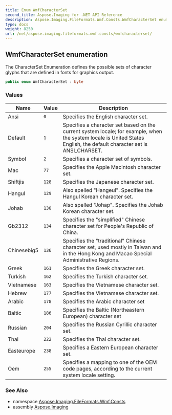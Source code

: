 ```yaml
---
title: Enum WmfCharacterSet
second_title: Aspose.Imaging for .NET API Reference
description: Aspose.Imaging.FileFormats.Wmf.Consts.WmfCharacterSet enum. The CharacterSet Enumeration defines the possible sets of character glyphs that are defined in fonts for graphics output
type: docs
weight: 8250
url: /net/aspose.imaging.fileformats.wmf.consts/wmfcharacterset/
---
```

## WmfCharacterSet enumeration

The CharacterSet Enumeration defines the possible sets of character glyphs that are defined in fonts for graphics output.

```csharp
public enum WmfCharacterSet : byte
```

### Values

| Name | Value | Description |
| --- | --- | --- |
| Ansi | `0` | Specifies the English character set. |
| Default | `1` | Specifies a character set based on the current system locale; for example, when the system locale is United States English, the default character set is ANSI_CHARSET. |
| Symbol | `2` | Specifies a character set of symbols. |
| Mac | `77` | Specifies the Apple Macintosh character set. |
| Shiftjis | `128` | Specifies the Japanese character set. |
| Hangul | `129` | Also spelled "Hangeul". Specifies the Hangul Korean character set. |
| Johab | `130` | Also spelled "Johap". Specifies the Johab Korean character set. |
| Gb2312 | `134` | Specifies the "simplified" Chinese character set for People's Republic of China. |
| Chinesebig5 | `136` | Specifies the "traditional" Chinese character set, used mostly in Taiwan and in the Hong Kong and Macao Special Administrative Regions. |
| Greek | `161` | Specifies the Greek character set. |
| Turkish | `162` | Specifies the Turkish character set. |
| Vietnamese | `163` | Specifies the Vietnamese character set. |
| Hebrew | `177` | Specifies the Vietnamese character set. |
| Arabic | `178` | Specifies the Arabic character set |
| Baltic | `186` | Specifies the Baltic (Northeastern European) character set |
| Russian | `204` | Specifies the Russian Cyrillic character set. |
| Thai | `222` | Specifies the Thai character set. |
| Easteurope | `238` | Specifies a Eastern European character set. |
| Oem | `255` | Specifies a mapping to one of the OEM code pages, according to the current system locale setting. |

### See Also

* namespace [Aspose.Imaging.FileFormats.Wmf.Consts](../../aspose.imaging.fileformats.wmf.consts/)
* assembly [Aspose.Imaging](../../)


